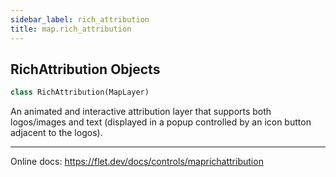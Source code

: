 ```yaml
---
sidebar_label: rich_attribution
title: map.rich_attribution
---
```


## RichAttribution Objects

```python
class RichAttribution(MapLayer)
```

An animated and interactive attribution layer that supports both logos/images and text
(displayed in a popup controlled by an icon button adjacent to the logos).

-----

Online docs: https://flet.dev/docs/controls/maprichattribution

